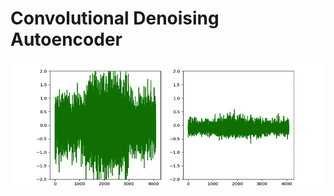 # Convolutional Denoising Autoencoder

<img src="gifs/denoising_autoencoder2.gif" width="600" height="200">
